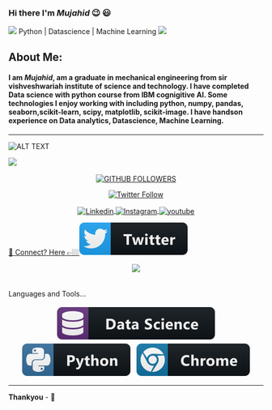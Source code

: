 ### Hi there I'm *Mujahid* :wink: :smiley:
<p align="center">
   
   <img src="https://media.giphy.com/media/WUlplcMpOCEmTGBtBW/giphy.gif" width="30"> Python | Datascience | Machine Learning <img src="https://media.giphy.com/media/WUlplcMpOCEmTGBtBW/giphy.gif" width="30">
</p>

## About Me:
  
#### I am *Mujahid*, am a graduate in mechanical engineering from sir vishveshwariah institute of science and technology. I have completed Data science with   python course from IBM cognigitive AI. Some technologies I enjoy working with including python, numpy, pandas, seaborn,scikit-learn, scipy, matplotlib, scikit-image. I have handson experience on Data analytics, Datascience, Machine Learning.
---
![ALT TEXT](https://lh3.googleusercontent.com/-7_HeAUv1-Ms/XyFdZHkRwlI/AAAAAAAAORQ/iKTqRvZxXmgeAYA1Koo_QBvUjtzkoUzdgCK8BGAsYHg/s0/IMG_20191128_081938.JPG)


![](https://komarev.com/ghpvc/?username=mujahid2580&style=flat&color=35ffb6)

<p align="center">
	<a href="https://github.com/mujahid2580"><img alt = "GITHUB FOLLOWERS" src="https://img.shields.io/github/followers/mujahid2580?style=for-the-badge&color=09f&labelColor=black&logo=GitHub&label=mujahid2580" ></a>
</p>
<p align = "center">
	<a href="https://twitter.com/mujahid123654"><img alt="Twitter Follow" src="https://img.shields.io/twitter/follow/mujahid123654?style=for-the-badge&color=09f&labelColor=black&logo=twitter&label=mujahid123654"></a> </p>

<p align = "center">
	<a href="https://www.linkedin.com/in/b-mujahidulla-22904a199">
<img align="center" alt="Linkedin" width="22px" src="https://cdn.jsdelivr.net/npm/simple-icons@v3/icons/linkedin.svg" />
	</a>
	<a href="https://www.instagram.com/mujaaaaaaaaaahiddd/">
    <img align="center" alt="Instagram" width="22px" src="https://cdn.jsdelivr.net/npm/simple-icons@v3/icons/instagram.svg" />
  </a>
	<a href="https://www.youtube.com/channel/UCePP9DJBdM-4Jzq2p-94sYQ/"> 
    <img align="center" alt="youtube" width="22px" src="https://cdn.jsdelivr.net/npm/simple-icons@v3/icons/youtube.svg" />

</p>

💬 Connect? Here 👉🏼[<img src="https://raw.githubusercontent.com/mujahid2580/mujahid2580/master/svg/twitter.svg" >](https://twitter.com/mujahid123654/)
<p align="center" >
<a href="https://github.com/anuraghazra/github-readme-stats"> 
    <img  src="https://github-readme-stats.vercel.app/api?username=mujahid2580&&show_icons=true&theme=radical"/>
  </a>
</p>

<br />
Languages and Tools...
<p align ='center'>
	<img src="https://raw.githubusercontent.com/mujahid2580/mujahid2580/master/svg/datascience.svg" alt="csharp" style="vertical-align:top; margin:4px">
	<img src="https://raw.githubusercontent.com/mujahid2580/mujahid2580/master/svg/python.svg" alt="csharp" style="vertical-align:top; margin:4px">
	<img src="https://raw.githubusercontent.com/mujahid2580/mujahid2580/master/svg/chrome.svg" alt="python" style="vertical-align:top; margin:4px">
</p>

---
<b>Thankyou</b> - :pray:



